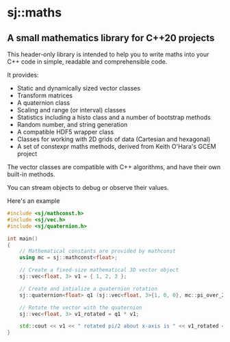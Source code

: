 # sj::maths

## A small mathematics library for C++20 projects

This header-only library is intended to help you to write maths into
your C++ code in simple, readable and comprehensible code.

It provides:

* Static and dynamically sized vector classes
* Transform matrices
* A quaternion class
* Scaling and range (or interval) classes
* Statistics including a histo class and a number of bootstrap methods
* Random number, and string generation
* A compatible HDF5 wrapper class
* Classes for working with 2D grids of data (Cartesian and hexagonal)
* A set of constexpr maths methods, derived from Keith O'Hara's GCEM project

The vector classes are compatible with C++ algorithms, and have their
own built-in methods.

You can stream objects to debug or observe their values.

Here's an example

```c++
#include <sj/mathconst.h>
#include <sj/vec.h>
#include <sj/quaternion.h>

int main()
{
    // Mathematical constants are provided by mathconst
    using mc = sj::mathconst<float>;

    // Create a fixed-size mathematical 3D vector object
    sj::vec<float, 3> v1 = { 1, 2, 3 };

    // Create and intialize a quaternion rotation
    sj::quaternion<float> q1 (sj::vec<float, 3>{1, 0, 0}, mc::pi_over_2);

    // Rotate the vector with the quaternion
    sj::vec<float, 3> v1_rotated = q1 * v1;

    std::cout << v1 << " rotated pi/2 about x-axis is " << v1_rotated << "\n";
}
```